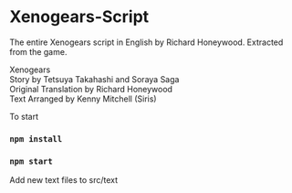 # Xenogears-Script
The entire Xenogears script in English by Richard Honeywood. Extracted from the game.

Xenogears  
Story by Tetsuya Takahashi and Soraya Saga  
Original Translation by Richard Honeywood  
Text Arranged by Kenny Mitchell (Siris)  




To start
### `npm install`
### `npm start`


Add new text files to src/text